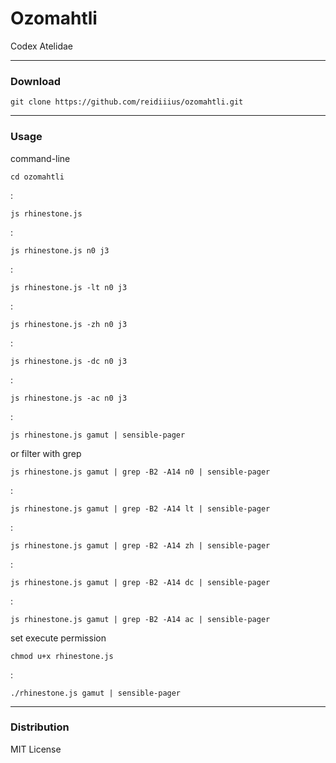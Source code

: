 # Ozomahtli
Codex Atelidae

---

### Download

    git clone https://github.com/reidiiius/ozomahtli.git

---

### Usage
command-line

    cd ozomahtli

:

    js rhinestone.js

:

    js rhinestone.js n0 j3

:

    js rhinestone.js -lt n0 j3

:

    js rhinestone.js -zh n0 j3

:

    js rhinestone.js -dc n0 j3

:

    js rhinestone.js -ac n0 j3

:

    js rhinestone.js gamut | sensible-pager

or filter with grep

    js rhinestone.js gamut | grep -B2 -A14 n0 | sensible-pager

:

    js rhinestone.js gamut | grep -B2 -A14 lt | sensible-pager

:

    js rhinestone.js gamut | grep -B2 -A14 zh | sensible-pager

:

    js rhinestone.js gamut | grep -B2 -A14 dc | sensible-pager

:

    js rhinestone.js gamut | grep -B2 -A14 ac | sensible-pager

set execute permission

    chmod u+x rhinestone.js

:

    ./rhinestone.js gamut | sensible-pager

---

### Distribution
MIT License

